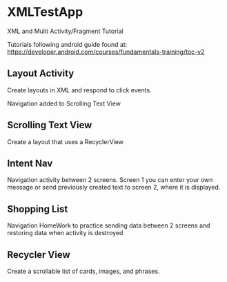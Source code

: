 # XMLTestApp
XML and Multi Activity/Fragment Tutorial

Tutorials following android guide found at: https://developer.android.com/courses/fundamentals-training/toc-v2


## Layout Activity

Create layouts in XML and respond to click events. 

Navigation added to Scrolling Text View

## Scrolling Text View

Create a layout that uses a RecyclerView

## Intent Nav

Navigation activity between 2 screens. Screen 1 you can enter your own message or send previously created text to screen 2, where it is displayed.

## Shopping List

Navigation HomeWork to practice sending data between 2 screens and restoring data when activity is destroyed

## Recycler View

Create a scrollable list of cards, images, and phrases.
